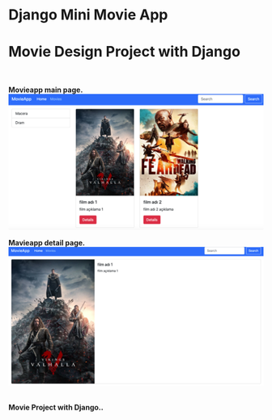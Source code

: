 # Django Mini Movie App

# Movie Design Project with Django

<br />
<p align="left">
  <b> Movieapp main page.</b>
  <br />
  <a href="https://github.com/tuncerrstm/movieapp">
    <img width=600 src="https://raw.githubusercontent.com/tuncerrstm/movieapp/master/movies/static/img/main.png"  alt="movieapp">
  </a>
  <p align="left">
    <b>Mavieapp detail page.</b>
    <br />
      <img width=600 src="https://raw.githubusercontent.com/tuncerrstm/movieapp/master/movies/static/img/details.png"  alt="movieapp">
  </p>
</p>

<br />
<b> Movie Project with Django.. </b>